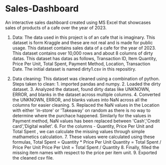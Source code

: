 # Sales-Dashboard
An interactive sales dashboard created using MS Excel that showcases sales of products of a cafe over the year of 2023.

1. Data:
     The data used in this project is of an cafe that is imaginary. This dataset is form Kraggle and these are not real and is
     made for public usage. This dataset contains sales data of a cafe for the year of 2023.
     This dataset contains over 10,000 rows and about 8 columns of dirty datas. This dataset has datas as follows, Transaction       ID, Item	Quantity,	Price Per Unit,	Total Spent,	Payment Method,	Location,	Transaction Date.
     The initial dataset is named dirty1.csv in this repositiry.
   
2. Data cleaning: 
     This dataset was cleaned using a combination of python.
     Steps taken to clean:
        1. imported pandas and numpy.
        2. Loaded the dirty dataset.
        3. Analyzed the dataset, found dirty datas like UNKNOWN, ERROR, and blanks in the dataset across multiple columns.
        4. Converted the UNKNOWN, ERROR, and blanks values into NaN across all the columns for easier cleaning.
        5. Replaced the NaN values in the Location with either 'in-store' or 'Takeaway' on random as there is no way to                  determine where the purchace happened. Similarly for the values in Payment method, NaN values has been replaced               between 'Cash','Credit card','Digital wallet'.
        6. For the columns - Quantity, Price Per Unit and Total Spent , we can calculate the missing values through simple               mathametics calculation.
        7. These values were calculated using these formulas,
                    Total Spent = Quantity * Price Per Unit
                    Quantity = Total Spent / Price Per Unit
                    Price Per Unit = Total Spent / Quantity
        8. Finally, filled the missing item names with respect to the price per item unit.
        9. Exported the cleaned csv file.








     
